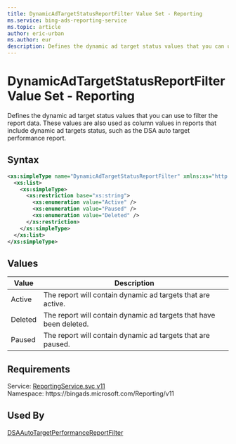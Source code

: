 ```yaml
---
title: DynamicAdTargetStatusReportFilter Value Set - Reporting
ms.service: bing-ads-reporting-service
ms.topic: article
author: eric-urban
ms.author: eur
description: Defines the dynamic ad target status values that you can use to filter the report data.
---
```

# DynamicAdTargetStatusReportFilter Value Set - Reporting
Defines the dynamic ad target status values that you can use to filter the report data. These values are also used as column values in reports that include dynamic ad targets status, such as the DSA auto target performance report.

## Syntax
```xml
<xs:simpleType name="DynamicAdTargetStatusReportFilter" xmlns:xs="http://www.w3.org/2001/XMLSchema">
  <xs:list>
    <xs:simpleType>
      <xs:restriction base="xs:string">
        <xs:enumeration value="Active" />
        <xs:enumeration value="Paused" />
        <xs:enumeration value="Deleted" />
      </xs:restriction>
    </xs:simpleType>
  </xs:list>
</xs:simpleType>
```

## <a name="values"></a>Values


|Value|Description|
|-----------|---------------|
|<a name="active"></a>Active|The report will contain dynamic ad targets that are active.|
|<a name="deleted"></a>Deleted|The report will contain dynamic ad targets that have been deleted.|
|<a name="paused"></a>Paused|The report will contain dynamic ad targets that are paused.|

## Requirements
Service: [ReportingService.svc v11](https://reporting.api.bingads.microsoft.com/Api/Advertiser/Reporting/v11/ReportingService.svc)  
Namespace: https\://bingads.microsoft.com/Reporting/v11  

## Used By
[DSAAutoTargetPerformanceReportFilter](dsaautotargetperformancereportfilter.md)  
